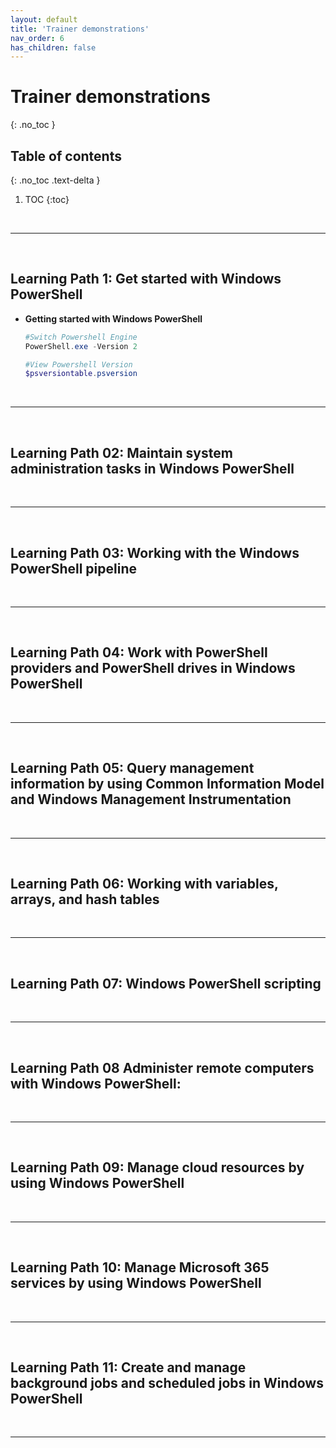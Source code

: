 ```yaml
---
layout: default
title: 'Trainer demonstrations'
nav_order: 6
has_children: false
---
```


# Trainer demonstrations
{: .no_toc }


## Table of contents
{: .no_toc .text-delta }

1. TOC
{:toc}

<br/>

---

<br/>

## Learning Path 1: Get started with Windows PowerShell

<!-- Demonstrations -->

- **Getting started with Windows PowerShell**

    ```powershell
    #Switch Powershell Engine
    PowerShell.exe -Version 2

    #View Powershell Version
    $psversiontable.psversion
    ```

<br/>

---

<br/>


## Learning Path 02: Maintain system administration tasks in Windows PowerShell

<!-- Demonstrations -->


<br/>

---

<br/>


## Learning Path 03: Working with the Windows PowerShell pipeline

<!-- Demonstrations -->


<br/>

---

<br/>

## Learning Path 04: Work with PowerShell providers and PowerShell drives in Windows PowerShell


<!-- Demonstrations -->


<br/>

---

<br/>

## Learning Path 05: Query management information by using Common Information Model and Windows Management Instrumentation

<!-- Demonstrations -->


<br/>

---

<br/>


## Learning Path 06: Working with variables, arrays, and hash tables

<!-- Demonstrations -->


<br/>

---

<br/>


## Learning Path 07: Windows PowerShell scripting

<!-- Demonstrations -->


<br/>

---

<br/>

## Learning Path 08 Administer remote computers with Windows PowerShell:


<!-- Demonstrations -->


<br/>

---

<br/>



## Learning Path 09: Manage cloud resources by using Windows PowerShell


<!-- Demonstrations -->


<br/>

---

<br/>



## Learning Path 10: Manage Microsoft 365 services by using Windows PowerShell


<!-- Demonstrations -->


<br/>

---

<br/>



## Learning Path 11: Create and manage background jobs and scheduled jobs in Windows PowerShell


<!-- Demonstrations -->


<br/>

---

<br/>